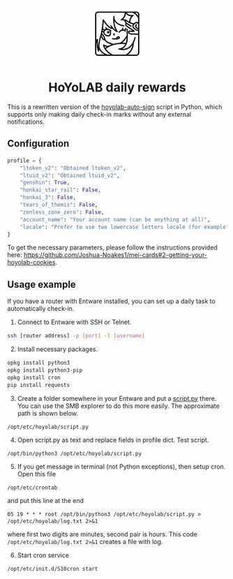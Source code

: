 <div align="center">
    <img width="128" height="128" src="assets/icon.svg" alt="icon">
</div>


<div align="center">

# HoYoLAB daily rewards

</div>

This is a rewritten version of the [hoyolab-auto-sign](https://github.com/canaria3406/hoyolab-auto-sign) script in Python, which supports only making daily check-in marks without any external notifications.

## Configuration

```Python
profile = {
    "ltoken_v2": "Obtained ltoken_v2",
    "ltuid_v2": "Obtained ltuid_v2",
    "genshin": True,
    "honkai_star_rail": False,
    "honkai_3": False,
    "tears_of_themis": False,
    "zenless_zone_zero": False,
    "account_name": "Your account name (can be anything at all)",
    "locale": "Prefer to use two lowercase letters locale (for example: ru)"
}
```

To get the necessary parameters, please follow the instructions provided here: https://github.com/Joshua-Noakes1/mei-cards#2-getting-your-hoyolab-cookies.


## Usage example

If you have a router with Entware installed, you can set up a daily task to automatically check-in.

1. Connect to Entware with SSH or Telnet.

```bash
ssh [router address] -p [port] -l [username]
```

2. Install necessary packages.

```bash
opkg install python3
opkg install python3-pip
opkg install cron
pip install requests
```

3. Create a folder somewhere in your Entware and put a [script.py](script.py) there. You can use the SMB explorer to do this more easily. The approximate path is shown below.

```
/opt/etc/hoyolab/script.py
```

4. Open script.py as text and replace fields in profile dict. Test script.

```bash
/opt/bin/python3 /opt/etc/hoyolab/script.py
```

5. If you get message in terminal (not Python exceptions), then setup cron. Open this file

```
/opt/etc/crontab
```

and put this line at the end

```
05 19 * * * root /opt/bin/python3 /opt/etc/hoyolab/script.py > /opt/etc/hoyolab/log.txt 2>&1
```

where first two digits are minutes, second pair is hours. This code `/opt/etc/hoyolab/log.txt 2>&1` creates a file with log.

6. Start cron service

```bash
/opt/etc/init.d/S10cron start
```
